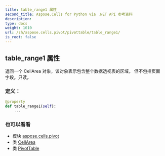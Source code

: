 ```yaml
---
title: table_range1 属性
second_title: Aspose.Cells for Python via .NET API 参考资料
description:
type: docs
weight: 1010
url: /zh/aspose.cells.pivot/pivottable/table_range1/
is_root: false
---
```

## table_range1 属性

返回一个 CellArea 对象，该对象表示包含整个数据透视表的区域，
但不包括页面字段。只读。
### 定义：
```python
@property
def table_range1(self):
    ...
```

### 也可以看看
* 模块 [aspose.cells.pivot](../../)
* 类 [CellArea](/cells/python-net/zh/aspose.cells/cellarea)
* 类 [PivotTable](/cells/python-net/zh/aspose.cells.pivot/pivottable)
